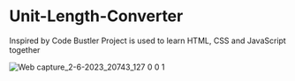 # Unit-Length-Converter
Inspired by Code Bustler
Project is used to learn HTML, CSS and JavaScript together

![Web capture_2-6-2023_20743_127 0 0 1](https://github.com/sammybakri/Unit-Length-Converter/assets/127351882/731fd9c0-4e3a-4b96-ace3-b35569772783)
